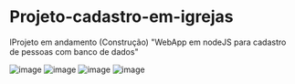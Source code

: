 # Projeto-cadastro-em-igrejas
 IProjeto em andamento (Construção)  "WebApp em nodeJS para cadastro de pessoas com banco de dados"

![image](https://user-images.githubusercontent.com/70297459/219554435-d899ebd6-eaad-437f-ac2a-1ba071178730.png)
![image](https://user-images.githubusercontent.com/70297459/219997730-9b2719b6-e82e-4625-9687-bfb30981a593.png)
![image](https://user-images.githubusercontent.com/70297459/219997675-cc0975a5-0511-47ea-bc47-d7156ae27831.png)
![image](https://user-images.githubusercontent.com/70297459/219822820-50386a05-317f-4897-a852-f9b550e1060f.png)

